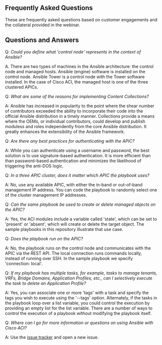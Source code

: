 Frequently Asked Questions
--------------------------

These are frequently asked questions based on customer engagements and the collateral provided in the webinar.

## Questions and Answers

Q: *Could you define what 'control node' represents in the context of Ansible?*

A. There are two types of machines in the Ansible architecture: the control node and managed hosts. Ansible (engine) software is installed on the control node. Ansible Tower is a control node with the Tower software installed.  In the case of Cisco ACI, the managed host is one of the three clustered APICs.

Q: *What are some of the reasons for implementing Content Collections?*

A: Ansible has increased in popularity to the point where the shear number of contributors exceeded the ability to incorporate their code into the official Ansible distribution in a timely manner. Collections provide a means where the OEMs, or individual contributors, could develop and publish moduless and roles independently from the core Ansible distribution. It greatly enhances the extensibility of the Ansible framework.

Q: *Are there any best practices for authenticating with the APIC?*

A: While you can authenticate using a username and password, the best solution is to use signature-based authentication. It is more efficient than than password-based authentication and minimizes the likelihood of triggering the anti-DOS logic.

Q: *In a three APIC cluster, does it matter which APIC the playbook uses?*

A: No, use any available APIC, with either the in-band or out-of-band management IP address. You can code the playbook to randomly select one of the cluster management IP addresses.

Q: *Can the same playbook be used to create or delete managed objects on the APIC?*

A: Yes, the ACI modules include a variable called 'state', which can be set to 'present' or 'absent', which will create or delete the target object. The sample playbooks in this repository illustrate that use case.

Q: *Does the playbook run on the APIC?*

A: No, the playbook runs on the control node and communicates with the APIC via the REST API. The local connection runs commands locally, instead of running over SSH. In the sample playbook we specify 'connection: local'.

Q: *If my playbook has multiple tasks, for example, tasks to manage tenants, VRFs, Bridge Domains, Application Profiles, etc., can I selectively execute the task to delete an Application Profile?*

A: Yes, you can associate one or more 'tags' with a task and specify the tags you wish to execute using the '--tags' option. Alternately, if the tasks in the playbook loop over a list variable, you could control the execution by providing an empty list for the list variable. There are a number of ways to control the execution of a playbook without modifying the playbook itself.

Q: *Where can I go for more information or questions on using Ansible with Cisco ACI?*

A: Use the [issue tracker](https://gitlab.com/joelwking/cisco_dc_community_of_interest/issues/new) and open a new issue.
